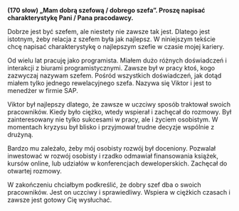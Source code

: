 **(170 słow) „Mam dobrą szefową / dobrego szefa”. Proszę napisać charakterystykę Pani / Pana pracodawcy.**

Dobrze jest być szefem, ale niestety nie zawsze tak jest.
Dlatego jest istotnym, żeby relacja z szefem była jak najlepsz.
W niniejszym tekście chcę napisać charakterystykę o najlepszym szefie w czasie mojej kariery.

Od wielu lat pracuję jako programista.
Miałem dużo różnych doświadczeń i interakcji z biurami programistycznymi.
Zawsze był w pracy ktoś, kogo zazwyczaj nazywam szefem.
Pośród wszystkich doświadczeń, jak dotąd miałem tylko jednego rewelacyjnego szefa.
Nazywa się Viktor i jest to menedżer w firmie SAP.

Viktor był najlepszy dlatego, że zawsze w uczciwy sposób traktował swoich pracowników.
Kiedy było ciężko, wtedy wspierał i zachęcał do rozmowy.
Był zainteresowany nie tylko sukcesami w pracy, ale i życiem osobistym.
W momentach kryzysu był blisko i przyjmował trudne decyzje wspólnie z drużyną.

Bardzo mu zależało, żeby mój osobisty rozwój był doceniony.
Pozwalał inwestować w rozwój osobisty i rzadko odmawiał finansowania książek, kursów online, lub udziałów w konferencjach deweloperskich.
Zachęcał do otwartej rozmowy.

W zakończeniu chciałbym podkreślić, że dobry szef dba o swoich pracowników.
Jest on uczciwy i sprawiedliwy.
Wspiera w ciężkich czasach i zawsze jest gotowy Cię wysłuchać.
